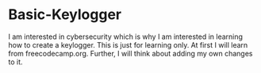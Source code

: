 # Basic-Keylogger
I am interested in cybersecurity which is why I am interested in learning how to create a keylogger. This is just for learning only. At first I will learn from freecodecamp.org. Further, I will think about adding my own changes to it.
